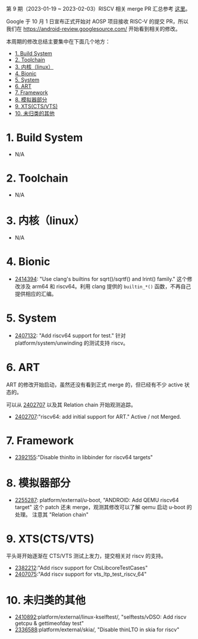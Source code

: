 
第 9 期（2023-01-19 ~ 2023-02-03）RISCV 相关 merge PR 汇总参考 [这里][1]。

Google 于 10 月 1 日宣布正式开始对 AOSP 项目接收 RISC-V 的提交 PR，所以我们在 <https://android-review.googlesource.com/> 开始看到相关的修改。

本周期的修改总结主要集中在下面几个地方：

<!-- TOC -->

- [1. Build System](#1-build-system)
- [2. Toolchain](#2-toolchain)
- [3. 内核（linux）](#3-内核linux)
- [4. Bionic](#4-bionic)
- [5. System](#5-system)
- [6. ART](#6-art)
- [7. Framework](#7-framework)
- [8. 模拟器部分](#8-模拟器部分)
- [9. XTS(CTS/VTS)](#9-xtsctsvts)
- [10. 未归类的其他](#10-未归类的其他)

<!-- /TOC -->

# 1. Build System

- N/A

# 2. Toolchain

- N/A

# 3. 内核（linux）

- N/A

# 4. Bionic

- [2414394][2414394]: "Use clang's builtins for sqrt()/sqrtf() and lrint() family."
  这个修改涉及 arm64 和 riscv64。利用 clang 提供的 `builtin_*()` 函数，不再自己提供相应的汇编。

# 5. System

- [2407132][2407132]: "Add riscv64 support for test." 针对 platform/system/unwinding 的测试支持 riscv。

# 6. ART

ART 的修改开始启动，虽然还没有看到正式 merge 的，但已经有不少 active 状态的。

可以从 [2402707][2402707] 以及其 Relation chain 开始观测追踪。

- [2402707][2402707]:"riscv64: add initial support for ART." Active / not Merged.

# 7. Framework

- [2392155][2392155]:"Disable thinlto in libbinder for riscv64 targets"

# 8. 模拟器部分

- [2255287][2255287]: platform/external/u-boot, "ANDROID: Add QEMU riscv64 target"
  这个 patch 还未 merge，观测其修改可以了解 qemu 启动 u-boot 的处理。 注意其 "Relation chain"

# 9. XTS(CTS/VTS)

平头哥开始逐渐在 CTS/VTS 测试上发力，提交相关对 riscv 的支持。

- [2382212][2382212]:"Add riscv support for CtsLibcoreTestCases"
- [2407075][2407075]:"Add riscv support for vts_ltp_test_riscv_64"

# 10. 未归类的其他

- [2410892][2410892]:platform/external/linux-kselftest/, "selftests/vDSO: Add riscv getcpu & gettimeofday test"
- [2336588][2336588]:platform/external/skia/, "Disable thinLTO in skia  for riscv"


[1]: https://unicornx.github.io/android-review/aosp-riscv-2023-02-03.html

[2255287]:https://android-review.googlesource.com/c/platform/external/u-boot/+/2255287
[2336588]:https://android-review.googlesource.com/c/platform/external/skia/+/2336588
[2382212]:https://android-review.googlesource.com/c/platform/libcore/+/2382212
[2392155]:https://android-review.googlesource.com/c/platform/frameworks/native/+/2392155
[2402707]:https://android-review.googlesource.com/c/platform/art/+/2402707
[2407075]:https://android-review.googlesource.com/c/platform/test/vts-testcase/kernel/+/2407075
[2407132]:https://android-review.googlesource.com/c/platform/system/unwinding/+/2407132
[2410892]:https://android-review.googlesource.com/c/platform/external/linux-kselftest/+/2410892
[2414394]:https://android-review.googlesource.com/c/platform/bionic/+/2414394